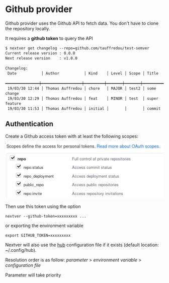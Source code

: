 # Github provider 

Github provider uses the Github API to fetch data. You don't have to clone the repository locally.

It requires a **github token** to query the API

```
$ nextver get changelog --repo=github.com/tauffredou/test-semver 
Current release version : 0.0.0
Next release version    : v1.0.0

Changelog:
 Date           │ Author           │ Kind    │ Level │ Scope │ Title        
 ━━━━━━━━━━━━━━━┿━━━━━━━━━━━━━━━━━━┿━━━━━━━━━┿━━━━━━━┿━━━━━━━┿━━━━━━━━━━━━━━
 19/03/30 12:44 │ Thomas Auffredou │ chore   │ MAJOR │ test2 │ some change  
 19/03/30 12:29 │ Thomas Auffredou │ feat    │ MINOR │ test  │ super feature
 19/03/30 11:53 │ Thomas Auffredou │ initial │       │       │ commit       

```

## Authentication

Create a Github access token with at least the following scopes:

![github_scope](../images/github_scopes.png)


Then use this token using the option
```
nextver --github-token=xxxxxxxxx ...
```
or exporting the environment variable
```
export GITHUB_TOKEN=xxxxxxxxx
```

Nextver will also use the [hub](https://github.com/github/hub) configuration file if it exists (default location: ~/.config/hub). 

Resolution order is as follow: *parameter* > *environment variable* > *configuration file*

Parameter will take priority 
